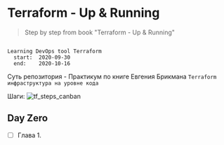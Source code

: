 # Terraform - Up & Running

> Step by step from book "Terraform - Up & Running"

```HCL

Learning DevOps tool Terraform
  start:  2020-09-30
  end:    2020-10-16
```

Суть репозитория - Практикум по книге Евгения Брикмана `Terraform  инфраструктура на уровне кода`

Шаги:
![tf_steps_canban](https://user-images.githubusercontent.com/21124057/94719743-38d09380-035c-11eb-847a-610bfce4041e.jpeg)

## Day Zero

- [ ] Глава 1.
